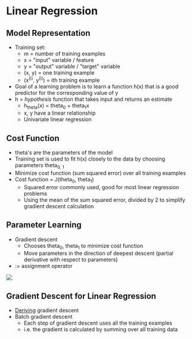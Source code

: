 # Linear Regression

## Model Representation
- Training set:
  - m = number of training examples
  - x = "input" variable / feature
  - y = "output" variable / "target" variable
  - (x, y) = one training example
  - (x<sup>(i)</sup>, y<sup>(i)</sup>) = ith training example
- Goal of a learning problem is to learn a function h(x) that is a good predictor for the corresponding value of y
- h = *hypothesis* function that takes input and returns an estimate
  - h<sub>theta</sub>(x) = theta<sub>0</sub> + theta<sub>1</sub>x
  - x, y have a linear relationship
  - Univariate linear regression

## Cost Function
- theta's are the parameters of the model
- Training set is used to fit h(x) closely to the data by choosing parameters theta<sub>0, 1</sub>
- Minimize cost function (sum squared error) over all training examples
- Cost function = J(theta<sub>0</sub>, theta<sub>1</sub>)
  - Squared error commonly used, good for most linear regression problems
  - Using the mean of the sum squared error, divided by 2 to simplify gradient descent calculation

## Parameter Learning
- Gradient descent
  - Chooses theta<sub>0</sub>, theta<sub>1</sub> to minimize cost function
  - Move parameters in the direction of deepest descent (partial derivative with respect to parameters)
- := assignment operator

![](https://www.codeproject.com/KB/recipes/879043/GradientDescent.jpg)
  
## Gradient Descent for Linear Regression
- [Deriving](http://mccormickml.com/2014/03/04/gradient-descent-derivation/) gradient descent
- Batch gradient descent
  - Each step of gradient descent uses all the training examples
  - i.e. the gradient is calculated by summing over all training data
